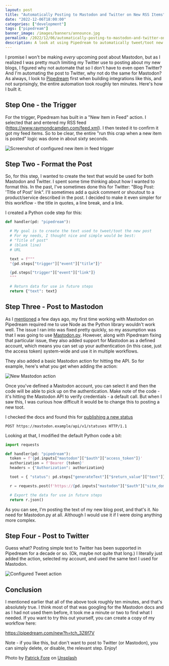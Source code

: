 ```yaml
---
layout: post
title: "Automatically Posting to Mastodon and Twitter on New RSS Items"
date: "2022-12-06T18:00:00"
categories: ["development"]
tags: ["pipedream"]
banner_image: /images/banners/announce.jpg
permalink: /2022/12/06/automatically-posting-to-mastodon-and-twitter-on-new-rss-items
description: A look at using Pipedream to automatically tweet/toot new items from an RSS feed
---
```


I promise I won't be making *every* upcoming post about Mastodon, but as I realized I was pretty much limiting my Twitter use to posting about my new blogs, I figured why not automate that so I don't have to even open Twitter? And I'm automating the post to Twitter, why not do the same for Mastodon? As always, I look to [Pipedream](https://pipedream.com) first when building integrations like this, and not surprisingly, the entire automation took roughly ten minutes. Here's how I built it.

## Step One - the Trigger

For the trigger, Pipedream has built in a "New Item in Feed" action. I selected that and entered my RSS feed (<https://www.raymondcamden.com/feed.xml>). I then tested it to confirm it got my feed items. So to be clear, the entire "run this crap when a new item is posted" logic was done in about sixty seconds. 

<p>
<img data-src="https://static.raymondcamden.com/images/2022/12/rss1.jpg" alt="Screenshot of configured new item in feed trigger" class="lazyload imgborder imgcenter">
</p>

## Step Two - Format the Post

So, for this step, I wanted to create the text that would be used for both Mastodon and Twitter. I spent some time thinking about how I wanted to format this. In the past, I've sometimes done this for Twitter: "Blog Post: 'TItle of Post' link". I'll sometimes add a quick comment or shoutout to a product/service described in the post. I decided to make it even simpler for this workflow - the title in quotes, a line break, and a link.

I created a Python code step for this:

```python
def handler(pd: "pipedream"):

  # My goal is to create the text used to tweet/toot the new post
  # For my needs, I thought nice and simple would be best:
  # "Title of post"
  # (blank line)
  # URL

  text = f"""
  "{pd.steps["trigger"]["event"]["title"]}"

  {pd.steps["trigger"]["event"]["link"]}
  """

  # Return data for use in future steps
  return {"text": text}
```

## Step Three - Post to Mastodon

As I [mentioned](https://www.raymondcamden.com/2022/12/01/building-a-mastodon-bot-on-pipedream) a few days ago, my first time working with Mastodon on Pipedream required me to use Node as the Python library wouldn't work well. The issue I ran into was fixed pretty quickly, so my assumption was that I was going to use [Mastodon.py](https://github.com/halcy/Mastodon.py). However, along with Pipedream fixing that particular issue, they also added support for Mastodon as a defined account, which means you can set up your authentication (in this case, just the access token) system-wide and use it in multiple workflows. 

They also added a basic Mastodon action for hitting the API. So for example, here's what you get when adding the action:

<p>
<img data-src="https://static.raymondcamden.com/images/2022/12/rss2.jpg" alt="New Mastodon action" class="lazyload imgborder imgcenter">
</p>

Once you've defined a Mastodon account, you can select it and then the code will be able to pick up on the authentication. Make note of the code - it's hitting the Mastodon API to verify credentials - a default call. But when I saw this, I was curious how difficult it would be to change this to posting a new toot. 

I checked the docs and found this for [publishing a new status](https://docs.joinmastodon.org/methods/statuses/#create)

```
POST https://mastodon.example/api/v1/statuses HTTP/1.1
```

Looking at that, I modified the default Python code a bit:

```python
import requests

def handler(pd: "pipedream"):
  token = f'{pd.inputs["mastodon"]["$auth"]["access_token"]}'
  authorization = f'Bearer {token}'
  headers = {"Authorization": authorization}

  toot = { "status": pd.steps["generateText"]["$return_value"]["text"]}

  r = requests.post(f'https://{pd.inputs["mastodon"]["$auth"]["site_domain"]}/api/v1/statuses', data=toot, headers=headers)

  # Export the data for use in future steps
  return r.json()
```

As you can see, I'm posting the text of my new blog post, and that's it. No need for Mastodon.py at all. Although I would use it if I were doing anything more complex. 

## Step Four - Post to Twitter

Guess what? Posting simple text to Twitter has been supported in Pipedream for a decade or so. (Ok, maybe not quite that long.) I literally just added the action, selected my account, and used the same text I used for Mastodon.

<p>
<img data-src="https://static.raymondcamden.com/images/2022/12/rss3.jpg" alt="Configured Tweet action" class="lazyload imgborder imgcenter">
</p>

## Conclusion

I mentioned earlier that all of the above took roughly ten minutes, and that's absolutely true. I think most of that was googling for the Mastodon docs and as I had not used them before, it took me a minute or two to find what I needed. If you want to try this out yourself, you can create a copy of my workflow here:

<https://pipedream.com/new?h=tch_3Z6f7V>

Note - if you like this, but don't want to post to Twitter (or Mastodon), you can simply delete, or disable, the relevant step. Enjoy!

Photo by <a href="https://unsplash.com/@patrickian4?utm_source=unsplash&utm_medium=referral&utm_content=creditCopyText">Patrick Fore</a> on <a href="https://unsplash.com/s/photos/announce?utm_source=unsplash&utm_medium=referral&utm_content=creditCopyText">Unsplash</a>
  